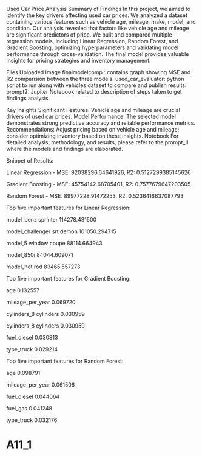 
Used Car Price Analysis
Summary of Findings
In this project, we aimed to identify the key drivers affecting used car prices. We analyzed a dataset containing various features such as vehicle age, mileage, make, model, and condition. Our analysis revealed that factors like vehicle age and mileage are significant predictors of price. We built and compared multiple regression models, including Linear Regression, Random Forest, and Gradient Boosting, optimizing hyperparameters and validating model performance through cross-validation. The final model provides valuable insights for pricing strategies and inventory management.

Files Uploaded
Image finalmodelcomp : contains graph showing MSE and R2 comparision between the three models.
used_car_evaluator: python script to run along with vehicles dataset to compare and publish results.
prompt2: Jupiter Notebook related to description of steps taken to get findings analysis.

Key Insights
Significant Features: Vehicle age and mileage are crucial drivers of used car prices.
Model Performance: The selected model demonstrates strong predictive accuracy and reliable performance metrics.
Recommendations: Adjust pricing based on vehicle age and mileage; consider optimizing inventory based on these insights.
Notebook
For detailed analysis, methodology, and results, please refer to the prompt_II where the models and findings are elaborated.


Snippet of Results:

Linear Regression - MSE: 92038296.64641926, R2: 0.5127299385145626

Gradient Boosting - MSE: 45754142.68705401, R2: 0.7577679647203505

Random Forest - MSE: 89977228.91472253, R2: 0.5236416637087793

Top five important features for Linear Regression:

model_benz sprinter           114278.431500

model_challenger srt demon    101050.294715

model_5 window coupe           88114.664943

model_850i                     84044.609071

model_hot rod                  83465.557273


Top five important features for Gradient Boosting:

age                      0.132557

mileage_per_year         0.069720

cylinders_8 cylinders    0.030959

cylinders_8 cylinders    0.030959

fuel_diesel              0.030813

type_truck               0.029214


Top five important features for Random Forest:

age                 0.098791

mileage_per_year    0.061506

fuel_diesel         0.044064

fuel_gas            0.041248

type_truck          0.032176



# A11_1
